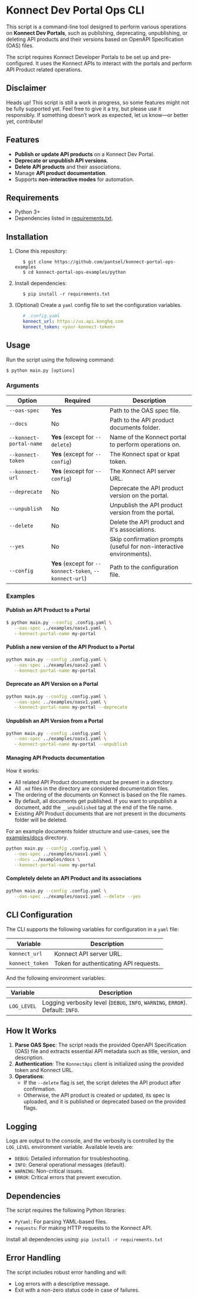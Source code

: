 # Konnect Dev Portal Ops CLI

This script is a command-line tool designed to perform various operations on **Konnect Dev Portals**, such as publishing, deprecating, unpublishing, or deleting API products and their versions based on OpenAPI Specification (OAS) files.

The script requires Konnect Developer Portals to be set up and pre-configured. It uses the Konnect APIs to interact with the portals and perform API Product related operations.

## Disclaimer

Heads up! This script is still a work in progress, so some features might not be fully supported yet. Feel free to give it a try, but please use it responsibly. If something doesn’t work as expected, let us know—or better yet, contribute!

## Features

- **Publish or update API products** on a Konnect Dev Portal.  
- **Deprecate or unpublish API versions**.  
- **Delete API products** and their associations.  
- Manage **API product documentation**.
- Supports **non-interactive modes** for automation.  

## Requirements

- Python 3+  
- Dependencies listed in [requirements.txt](#dependencies).  

## Installation

1. Clone this repository:  
   ```shell
      $ git clone https://github.com/pantsel/konnect-portal-ops-examples
      $ cd konnect-portal-ops-examples/python
   ```

2. Install dependencies:  
   ```shell
      $ pip install -r requirements.txt
   ```

3. (Optional) Create a `yaml` config file to set the configuration variables.  
   ```yaml
      # .config.yaml
      konnect_url: https://us.api.konghq.com
      konnect_token: <your-konnect-token>
   ```

## Usage

Run the script using the following command:  

```shell
$ python main.py [options]  
```

### Arguments

| Option                  | Required                                                | Description                                                          |
| ----------------------- | ------------------------------------------------------- | -------------------------------------------------------------------- |
| `--oas-spec`            | **Yes**                                                 | Path to the OAS spec file.                                           |
| `--docs`                | No                                                      | Path to the API product documents folder.                            |
| `--konnect-portal-name` | **Yes** (except for `--delete`)                         | Name of the Konnect portal to perform operations on.                 |
| `--konnect-token`       | **Yes** (except for `--config`)                         | The Konnect spat or kpat token.                                      |
| `--konnect-url`         | **Yes** (except for `--config`)                         | The Konnect API server URL.                                          |
| `--deprecate`           | No                                                      | Deprecate the API product version on the portal.                     |
| `--unpublish`           | No                                                      | Unpublish the API product version from the portal.                   |
| `--delete`              | No                                                      | Delete the API product and it's associations.                        |
| `--yes`                 | No                                                      | Skip confirmation prompts (useful for non-interactive environments). |
| `--config`              | **Yes** (except for `--konnect-token`, `--konnect-url`) | Path to the configuration file.                                      |

### Examples

#### Publish an API Product to a Portal

```bash
$ python main.py --config .config.yaml \
   --oas-spec ../examples/oasv1.yaml \
   --konnect-portal-name my-portal 
```
#### Publish a new version of the API Product to a Portal

```bash
python main.py --config .config.yaml \
   --oas-spec ../examples/oasv2.yaml \
   --konnect-portal-name my-portal
```

#### Deprecate an API Version on a Portal

```bash
python main.py --config .config.yaml \
   --oas-spec ../examples/oasv1.yaml \
   --konnect-portal-name my-portal --deprecate
```

#### Unpublish an API Version from a Portal

```bash
python main.py --config .config.yaml \
   --oas-spec ../examples/oasv1.yaml \
   --konnect-portal-name my-portal --unpublish
```

#### Managing API Products documentation

How it works:
- All related API Product documents must be present in a directory.
- All `.md` files in the directory are considered documentation files.
- The ordering of the documents on Konnect is based on the file names.
- By default, all documents get published. If you want to unpublish a document, add the `__unpublished` tag at the end of the file name.
- Existing API Product documents that are not present in the documents folder will be deleted.

For an example documents folder structure and use-cases, see the [examples/docs](examples/docs) directory.

```bash
python main.py --config .config.yaml \
   --oas-spec ../examples/oasv1.yaml \
   --docs ../examples/docs \
   --konnect-portal-name my-portal
```

#### Completely delete an API Product and its associations

```bash
python main.py --config .config.yaml \
   --oas-spec ../examples/oasv1.yaml --delete --yes
```

## CLI Configuration

The CLI supports the following variables for configuration in a `yaml` file:  

| Variable        | Description                            |
| --------------- | -------------------------------------- |
| `konnect_url`   | Konnect API server URL.                |
| `konnect_token` | Token for authenticating API requests. |

And the following environment variables:

| Variable    | Description                                                                     |
| ----------- | ------------------------------------------------------------------------------- |
| `LOG_LEVEL` | Logging verbosity level (`DEBUG`, `INFO`, `WARNING`, `ERROR`). Default: `INFO`. |

## How It Works

1. **Parse OAS Spec**: The script reads the provided OpenAPI Specification (OAS) file and extracts essential API metadata such as title, version, and description.  
2. **Authentication**: The `KonnectApi` client is initialized using the provided token and Konnect URL.  
3. **Operations**:  
   - If the `--delete` flag is set, the script deletes the API product after confirmation.  
   - Otherwise, the API product is created or updated, its spec is uploaded, and it is published or deprecated based on the provided flags.  

## Logging

Logs are output to the console, and the verbosity is controlled by the `LOG_LEVEL` environment variable. Available levels are:  

- `DEBUG`: Detailed information for troubleshooting.  
- `INFO`: General operational messages (default).  
- `WARNING`: Non-critical issues.  
- `ERROR`: Critical errors that prevent execution.  

## Dependencies

The script requires the following Python libraries:  

- `PyYaml`: For parsing YAML-based files.  
- `requests`: For making HTTP requests to the Konnect API.

Install all dependencies using: `pip install -r requirements.txt` 

## Error Handling

The script includes robust error handling and will:  

- Log errors with a descriptive message.  
- Exit with a non-zero status code in case of failures.  